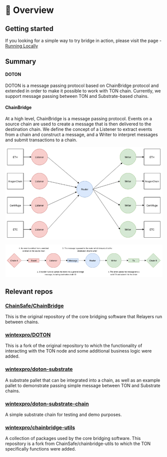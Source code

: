 # 🌉 <b> Overview </b>

## Getting started

If you looking for a simple way to try bridge in action, please visit the page - [Running Locally](local.md)

## Summary

#### DOTON

DOTON is a message passing protocol based on ChainBridge protocol and extended in order to make it possible to work with TON chain. Currently, we support message passing between TON and Substrate-based chains.

#### ChainBridge

At a high level, ChainBridge is a message passing protocol. Events on a source chain are used to create a message that is then delivered to the destination chain. We define the concept of a Listener to extract events from a chain and construct a message, and a Writer to interpret messages and submit transactions to a chain.

![](./img/overview.png)

![](./img/system-flow.png)

## Relevant repos

### [ChainSafe/ChainBridge](https://github.com/ChainSafe/ChainBridge)
This is the original repository of the core bridging software that Relayers run between chains.

### [wintexpro/DOTON](https://github.com/wintexpro/doton-bridge)
This is a fork of the original repository to which the functionality of interacting with the TON node and some additional business logic were added.
    
### [wintexpro/doton-substrate](https://github.com/wintexpro/doton-substrate)
A substrate pallet that can be integrated into a chain, as well as an example pallet to demonstrate passing simple message between TON and Substrate chains.

### [wintexpro/doton-substrate-chain](https://github.com/wintexpro/doton-substrate-chain)
A simple substrate chain for testing and demo purposes.

### [wintexpro/chainbridge-utils](https://github.com/wintexpro/chainbridge-utils)
A collection of packages used by the core bridging software. This repository is a fork from ChainSafe/chainbridge-utils to which the TON specifically functions were added.
